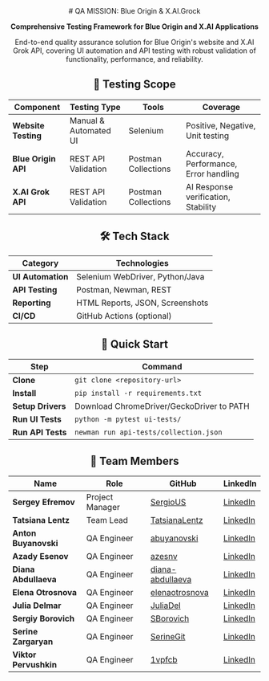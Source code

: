 <div align="center"># QA MISSION: Blue Origin & X.AI.Grock

**Comprehensive Testing Framework for Blue Origin and X.AI Applications**

End-to-end quality assurance solution for Blue Origin's website and X.AI Grok API, covering UI automation and API testing with robust validation of functionality, performance, and reliability.

## 🎯 Testing Scope

| Component | Testing Type | Tools | Coverage |
|-----------|-------------|--------|----------|
| **Website Testing** | Manual & Automated UI | Selenium | Positive, Negative, Unit testing |
| **Blue Origin API** | REST API Validation | Postman Collections | Accuracy, Performance, Error handling |
| **X.AI Grok API** | REST API Validation | Postman Collections | AI Response verification, Stability |

## 🛠 Tech Stack

| Category | Technologies |
|----------|-------------|
| **UI Automation** | Selenium WebDriver, Python/Java |
| **API Testing** | Postman, Newman, REST |
| **Reporting** | HTML Reports, JSON, Screenshots |
| **CI/CD** | GitHub Actions (optional) |

## 🚀 Quick Start

| Step | Command |
|------|---------|
| **Clone** | `git clone <repository-url>` |
| **Install** | `pip install -r requirements.txt` |
| **Setup Drivers** | Download ChromeDriver/GeckoDriver to PATH |
| **Run UI Tests** | `python -m pytest ui-tests/` |
| **Run API Tests** | `newman run api-tests/collection.json` |

## 👥 Team Members

| Name | Role | GitHub | LinkedIn |
|------|------|--------|----------|
| **Sergey Efremov** | Project Manager | [SergioUS](https://github.com/SergioUS) | [LinkedIn](https://www.linkedin.com/in/sefremoff/) |
| **Tatsiana Lentz** | Team Lead | [TatsianaLentz](https://github.com/TatsianaLentz) | [LinkedIn](https://www.linkedin.com/in/tatsianalentz/) |
| **Anton Buyanovski** | QA Engineer | [abuyanovski](https://github.com/abuyanovski) | [LinkedIn](https://www.linkedin.com/in/antonb-qa/) |
| **Azady Esenov** | QA Engineer | [azesnv](https://github.com/azesnv) | [LinkedIn](https://www.linkedin.com/in/azadyesenov/) |
| **Diana Abdullaeva** | QA Engineer | [diana-abdullaeva](https://github.com/diana-abdullaeva) | [LinkedIn](https://www.linkedin.com/in/diana-abdullaeva-087216211/) |
| **Elena Otrosnova** | QA Engineer | [elenaotrosnova](https://github.com/elenaotrosnova) | [LinkedIn](https://www.linkedin.com/in/elena-otrosnova/) |
| **Julia Delmar** | QA Engineer | [JuliaDel](https://github.com/JuliaDel) | [LinkedIn](https://www.linkedin.com/in/julia-delmar/) |
| **Sergiy Borovich** | QA Engineer | [SBorovich](https://github.com/SBorovich) | [LinkedIn](https://www.linkedin.com/in/sergiy-borovich/) |
| **Serine Zargaryan** | QA Engineer | [SerineGit](https://github.com/SerineGit) | [LinkedIn](https://www.linkedin.com/in/serinezargaryan/) |
| **Viktor Pervushkin** | QA Engineer | [1vpfcb](https://github.com/1vpfcb) | [LinkedIn](https://www.linkedin.com/in/viktp/) |

 </div>


